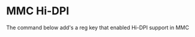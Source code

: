 # MMC Hi-DPI

The command below add's a reg key that enabled Hi-DPI support in MMC

```reg add "HKCU\Software\Microsoft\Windows NT\CurrentVersion\AppCompatFlags\Layers" /v "C:\Windows\System32\mmc.exe" /f /t REG_SZ /d "~ HIGHDPIAWARE"
```